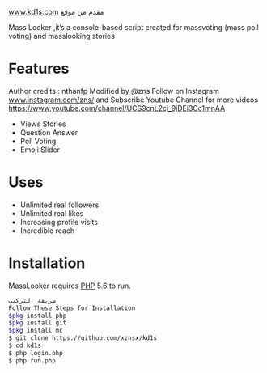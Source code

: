 

www.kd1s.com مقدم من موقع

Mass Looker ,it’s a console-based script created for massvoting (mass poll voting) and masslooking stories

# Features
 Author credits : nthanfp
 Modified by @zns Follow on Instagram www.instagram.com/zns/ and
 Subscribe Youtube Channel for more videos https://www.youtube.com/channel/UCS9cnL2cj_9jDEi3Cc1mnAA

  - Views Stories
  - Question Answer
  - Poll Voting
  - Emoji Slider
  
# Uses 
   - Unlimited real followers
   - Unlimited real likes
   - Increasing profile visits
   - Incredible reach
   
# Installation

MassLooker requires [PHP](https://www.php.net/) 5.6 to run.

```sh
طريقة التركيب 
Follow These Steps for Installation
$pkg install php
$pkg install git
$pkg install mc
$ git clone https://github.com/xznsx/kd1s
$ cd kd1s
$ php login.php
$ php run.php
```

